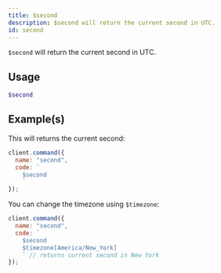 ```yaml
---
title: $second
description: $second will return the current second in UTC.
id: second
---
```


`$second` will return the current second in UTC.

## Usage

```php
$second
```

## Example(s)

This will returns the current second:

```javascript
client.command({
  name: "second",
  code: `
    $second
    `
});
```

You can change the timezone using `$timezone`:

```javascript
client.command({
  name: "second",
  code: `
    $second 
    $timezone[America/New_York]
    ` // returns current second in New York
});
```
